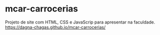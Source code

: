 # mcar-carrocerias
Projeto de site  com HTML, CSS e JavaScrip para apresentar na faculdade. 
https://dagna-chagas.github.io/mcar-carrocerias/

